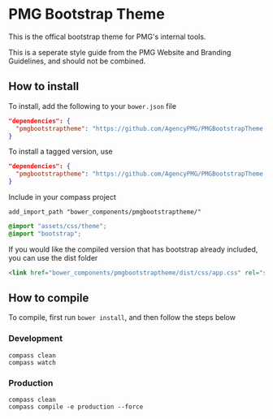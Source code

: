 # PMG Bootstrap Theme

This is the offical bootstrap theme for PMG's internal tools.

This is a seperate style guide from the PMG Website and Branding Guidelines,
and should not be combined.

## How to install

To install, add the following to your ```bower.json``` file

```json
"dependencies": {
  "pmgbootstraptheme": "https://github.com/AgencyPMG/PMGBootstrapTheme.git"
}
```

To install a tagged version, use

```json
"dependencies": {
  "pmgbootstraptheme": "https://github.com/AgencyPMG/PMGBootstrapTheme.git#1.0.0"
}
```

Include in your compass project
```
add_import_path "bower_components/pmgbootstraptheme/"
```

```scss
@import "assets/css/theme";
@import "bootstrap";
```

If you would like the compiled version that has bootstrap already included, you
can use the dist folder
```html
<link href="bower_components/pmgbootstraptheme/dist/css/app.css" rel="stylesheet" />
```


## How to compile

To compile, first run ```bower install```, and then follow the steps below

### Development
```
compass clean
compass watch
```

### Production
```
compass clean
compass compile -e production --force
```
